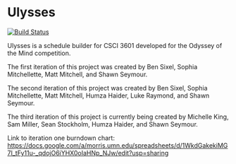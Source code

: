 # Ulysses

[![Build Status](https://travis-ci.org/devshawn/ulysses.svg?branch=master)](https://travis-ci.org/devshawn/ulysses)

Ulysses is a schedule builder for CSCI 3601 developed for the Odyssey of the Mind competition.

The first iteration of this project was created by Ben Sixel, Sophia Mitchellette, Matt Mitchell, and Shawn Seymour.

The second iteration of this project was created by Ben Sixel, Sophia Mitchellette, Matt Mitchell, Humza Haider, Luke Raymond, and Shawn Seymour.

The third iteration of this project is currently being created by Michelle King, Sam Miller, Sean Stockholm, Humza Haider, and Shawn Seymour.

Link to iteration one burndown chart: https://docs.google.com/a/morris.umn.edu/spreadsheets/d/1WkdGakekiMG7I_tFy11u-_qdojO6iYHX0oIaHNp_NJw/edit?usp=sharing

